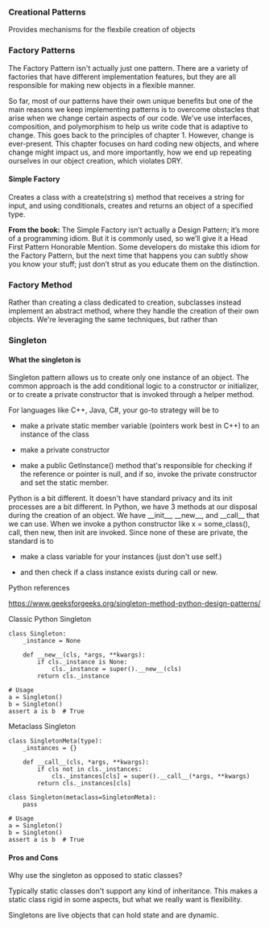 ### Creational Patterns

Provides mechanisms for the flexbile creation of objects 

### Factory Patterns

The Factory Pattern isn't actually just one pattern. There are a variety of factories that have different implementation features, but they are all responsible for making new objects in a flexible manner.

So far, most of our patterns have their own unique benefits but one of the main reasons we keep implementing patterns is to overcome obstacles that arise when we change certain aspects of our code. We've use interfaces, composition, and polymorphism to help us write code that is adaptive to change. This goes back to the principles of chapter 1. However, change is ever-present. This chapter focuses on hard coding new objects, and where change might impact us, and more importantly, how we end up repeating ourselves in our object creation, which violates DRY.

#### Simple Factory

Creates a class with a create(string s) method that receives a string for input, and using conditionals, creates and returns an object of a specified type.

**From the book:** 
The Simple Factory isn’t actually a Design Pattern; it’s more of a programming idiom. But it is commonly used, so we’ll give it a Head First Pattern Honorable Mention. Some developers do mistake this idiom for the Factory Pattern, but the next time that happens you can subtly show you know your stuff; just don’t strut as you educate them on the distinction.

### Factory Method

Rather than creating a class dedicated to creation, subclasses instead implement an abstract method, where they handle the creation of their own objects. We're leveraging the same techniques, but rather than 

### Singleton
#### What the singleton is
Singleton pattern allows us to create only one instance of an object. The common approach is the add conditional logic to a constructor or initializer, or to create a private constructor that is invoked through a helper method.

For languages like C++, Java, C#, your go-to strategy will be to

- make a private static member variable (pointers work best in C++) to an instance of the class 

- make a private constructor

- make a public GetInstance() method that's responsible for checking if the reference or pointer is null, and if so, invoke the private constructor and set the static member.

Python is a bit different. It doesn't have standard privacy and its init processes are a bit different. In Python, we have 3 methods at our disposal during the creation of an object. We have \_\_init\_\_, \_\_new\_\_, and \_\_call\_\_ that we can use. When we invoke a python constructor like 
x = some_class(), call, then new, then init are invoked. Since none of these are private, the standard is to 

- make a class variable for your instances (just don't use self.)

- and then check if a class instance exists during call or new.

Python references

https://www.geeksforgeeks.org/singleton-method-python-design-patterns/

Classic Python Singleton
```
class Singleton:
    _instance = None

    def __new__(cls, *args, **kwargs):
        if cls._instance is None:
            cls._instance = super().__new__(cls)
        return cls._instance

# Usage
a = Singleton()
b = Singleton()
assert a is b  # True

```

Metaclass Singleton
```
class SingletonMeta(type):
    _instances = {}

    def __call__(cls, *args, **kwargs):
        if cls not in cls._instances:
            cls._instances[cls] = super().__call__(*args, **kwargs)
        return cls._instances[cls]

class Singleton(metaclass=SingletonMeta):
    pass

# Usage
a = Singleton()
b = Singleton()
assert a is b  # True

```

#### Pros and Cons
Why use the singleton as opposed to static classes?

Typically static classes don't support any kind of inheritance. This makes a static class rigid in some aspects, but what we really want is flexibility.

Singletons are live objects that can hold state and are dynamic. 